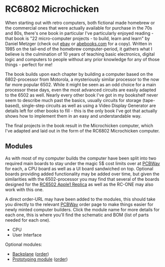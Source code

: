 # RC6802 Microchicken

When starting out with retro computers, both fictional made homebrew or the commercial ones that were actually available for purchase in the 70s and 80s, there's one book in particular I've particularly enjoyed reading - that book is "22 micro-computer projects - to build, learn and learn" by Daniel Metzger (check out [ebay](http://ebay.com) or [abebooks.com](http://abebooks.com) for a copy). Written in 1985 on the tail-end of the homebrew computer-period, it gathers what I believe is the culmination of 10 years of teaching basic electronics, digital logic and computers to people without any prior knowledge for any of those things - perfect for me!

The book builds upon each chapter by building a computer based on the 6802-processor from Motorola, a mysteriously similar processor to the now far more popular 6502. While it might be seen as an odd choice for a main processor these days, even the most advanced circuits are easily adapted to the 6502 as well. Nearly every other book I've got in my bookshelf never seem to describe much past the basics, usually circuits for storage (tape-based), single-step circuits as well as using a Video Display Generator are details left for other books to fill - this is the only book I've got that actually shows how to implement them in an easy and understandable way.

The final projects in the book result in the Microchicken computer, which I've adapted and laid out in the form of the RC6802 Microchicken computer.

## Modules
As with most of my computer builds the computer have been split into two  required main boards to stay under the magic 5$ cost limits over at [PCBWay](https://www.pcbway.com/setinvite.aspx?inviteid=88707) for each, a CPU board as well as a UI board sandwiched on top. Optional boards providing added functionality may be added over time, but given the similarities with the 6502-processor you may find that several of the boards designed for the [RC6502 Apple1 Replica](https://github.com/tebl/RC6502-Apple-1-Replica) as well as the RC-ONE may also work with this one.

A direct order-URL may have been added to the modules, this should take you directly to the relevant [PCBWay](https://www.pcbway.com/setinvite.aspx?inviteid=88707) order page to make things easier for newly minted computer builders. Click the module name for more details for each one, this is where you'll find the schematic and BOM (list of parts needed for each one).
- CPU
- User Interface

Optional modules:
- [Backplane](https://github.com/tebl/RC6502-Apple-1-Replica/tree/master/RC6502%20Backplane) ([order](https://www.pcbway.com/project/shareproject/RC6502_Apple_1_Replica__Backplane_module_revision_A_.html?inviteid=88707))
- [Prototyping module](https://github.com/tebl/RC6502-Apple-1-Replica/tree/master/RC6502%20Prototyping) ([order](https://www.pcbway.com/project/shareproject/RC6502_Apple_1_Replica__Module_prototyping_board_.html?inviteid=88707))